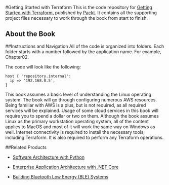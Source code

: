 #Getting Started with Terraform
This is the code repository for [Getting Started with Terraform](https://www.packtpub.com/networking-and-servers/getting-started-terraform?utm_source=github&utm_medium=repository&utm_campaign=9781786465108), published by [Packt](https://www.packtpub.com/?utm_source=github). It contains all the supporting project files necessary to work through the book from start to finish.
## About the Book

##Instructions and Navigation
All of the code is organized into folders. Each folder starts with a number followed by the application name. For example, Chapter02.



The code will look like the following:
```
host { 'repository.internal':
  ip => '192.168.0.5',
}
```

This book assumes a basic level of understanding the Linux operating system. The book will go through configuring numerous AWS resources. Being familiar with AWS is a plus, but is not required, as all required services will be explained. Usage of some cloud services in this book will require you to spend a dollar or two on them. Although the book assumes Linux as the primary workstation operating system, all of the content applies to MacOS and most of it will work the same way on Windows as well.
Internet connectivity is required to install the necessary tools, including Terraform. It is also required to perform any Terraform operations.

##Related Products
* [Software Architecture with Python](https://www.packtpub.com/application-development/software-architecture-python?utm_source=github&utm_medium=repository&utm_campaign=9781786468529)

* [Enterprise Application Architecture with .NET Core](https://www.packtpub.com/application-development/enterprise-application-architecture-net-core?utm_source=github&utm_medium=repository&utm_campaign=9781786468888)

* [Building Bluetooth Low Energy (BLE) Systems](https://www.packtpub.com/hardware-and-creative/building-bluetooth-low-energy-ble-systems?utm_source=github&utm_medium=repository&utm_campaign=9781786461087)
